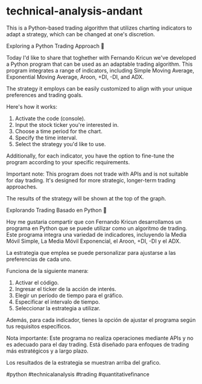 # technical-analysis-andant
This is a Python-based trading algorithm that utilizes charting indicators to adapt a strategy, which can be changed at one's discretion.

Exploring a Python Trading Approach 🤖

Today I'd like to share that toghether with Fernando Kricun we've developed a Python program that can be used as an adaptable trading algorithm. This program integrates a range of indicators, including Simple Moving Average, Exponential Moving Average, Aroon, +DI, -DI, and ADX.

The strategy it employs can be easily customized to align with your unique preferences and trading goals. 

Here's how it works:

1. Activate the code (console).
2. Input the stock ticker you're interested in.
3. Choose a time period for the chart.
4. Specify the time interval.
5. Select the strategy you'd like to use.

Additionally, for each indicator, you have the option to fine-tune the program according to your specific requirements.

Important note: This program does not trade with APIs and is not suitable for day trading. It's designed for more strategic, longer-term trading approaches.

The results of the strategy will be shown at the top of the graph.


Explorando Trading Basado en Python 🤖 

Hoy me gustaria compartir que con Fernando Kricun desarrollamos un programa en Python que se puede utilizar como un algoritmo de trading. Este programa integra una variedad de indicadores, incluyendo la Media Móvil Simple, La Media Móvil Exponencial, el Aroon, +DI, -DI y el ADX.

La estrategia que emplea se puede personalizar para ajustarse a las preferencias de cada uno.

Funciona de la siguiente manera:

1. Activar el código.
2. Ingresar el ticker de la acción de interés.
3. Elegir un período de tiempo para el gráfico.
4. Especificar el intervalo de tiempo.
5. Seleccionar la estrategia a utilizar.

Además, para cada indicador, tienes la opción de ajustar el programa según tus requisitos específicos.

Nota importante: Este programa no realiza operaciones mediante APIs y no es adecuado para el day trading. Está diseñado para enfoques de trading más estratégicos y a largo plazo. 

Los resultados de la estrategia se muestran arriba del grafico.

#python #technicalanalysis #trading #quantitativefinance 
